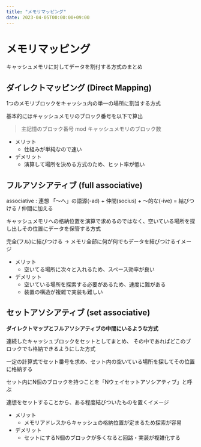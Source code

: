```yaml
---
title: "メモリマッピング"
date: 2023-04-05T00:00:00+09:00
---
```

# メモリマッピング

キャッシュメモリに対してデータを割付する方式のまとめ

## ダイレクトマッピング (Direct Mapping)

1つのメモリブロックをキャッシュ内の単一の場所に割当する方式

基本的にはキャッシュメモリのブロック番号を以下で算出
> 主記憶のブロック番号 mod キャッシュメモリのブロック数

- メリット
  - 仕組みが単純なので速い
- デメリット
  - 演算して場所を決める方式のため、ヒット率が低い

## フルアソシアティブ (full associative)

associative : 連想
「～へ」の語源(-ad) + 仲間(socius) + ～的な(-ive) = 結びつける / 仲間に加える 

キャッシュメモリへの格納位置を演算で求めるのではなく、空いている場所を探し出しその位置にデータを保管する方式

完全(フル)に結びつける -> メモリ全部に何が何でもデータを結びつけるイメージ 

- メリット
  - 空いてる場所に次々と入れるため、スペース効率が良い
- デメリット
  - 空いている場所を探索する必要があるため、速度に難がある
  - 装置の構造が複雑で実装も難しい

## セットアソシアティブ (set associative)

**ダイレクトマップとフルアソシアティブの中間にいるような方式**

連続したキャッシュブロックをセットとしてまとめ、
その中であればどこのブロックでも格納できるようにした方式

一定の計算式でセット番号を求め、セット内の空いている場所を探してその位置に格納する

セット内にN個のブロックを持つことを「Nウェイセットアソシアティブ」と呼ぶ

連想をセットすることから、ある程度結びついたものを置くイメージ

- メリット
  - メモリアドレスからキャッシュの格納位置が定まるため探索が容易
- デメリット
  - セットにするN個のブロックが多くなると回路・実装が複雑化する
